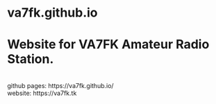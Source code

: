 # va7fk.github.io

<h1>Website for VA7FK Amateur Radio Station.</h1>
<br>
github pages: https://va7fk.github.io/
<br>
website: https://va7fk.tk
